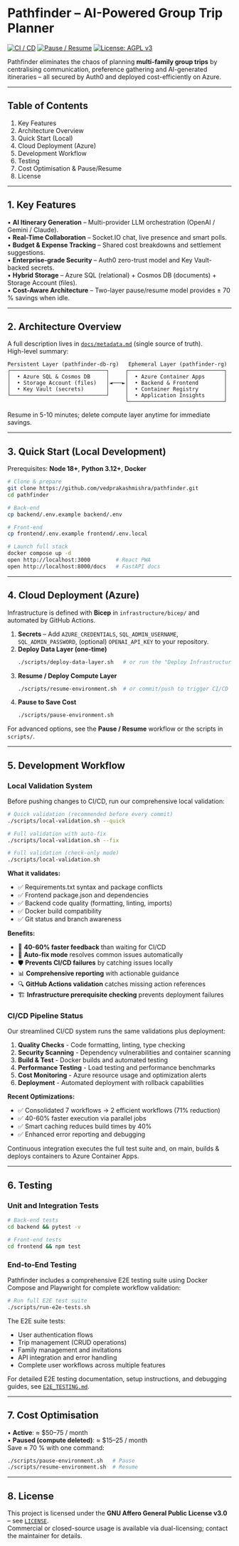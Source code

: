 # Pathfinder – AI-Powered Group Trip Planner

[![CI / CD](https://github.com/vedprakash-m/pathfinder/actions/workflows/ci-cd-pipeline.yml/badge.svg)](https://github.com/vedprakash-m/pathfinder/actions)
[![Pause / Resume](https://github.com/vedprakash-m/pathfinder/actions/workflows/pause-resume.yml/badge.svg)](https://github.com/vedprakash-m/pathfinder/actions)
[![License: AGPL v3](https://img.shields.io/badge/License-AGPL%20v3-blue.svg)](LICENSE)

Pathfinder eliminates the chaos of planning **multi-family group trips** by centralising communication, preference gathering and AI-generated itineraries – all secured by Auth0 and deployed cost-efficiently on Azure.

---
## Table of Contents
1. Key Features  
2. Architecture Overview  
3. Quick Start (Local)  
4. Cloud Deployment (Azure)  
5. Development Workflow  
6. Testing  
7. Cost Optimisation & Pause/Resume  
8. License

---
## 1. Key Features
• **AI Itinerary Generation** – Multi-provider LLM orchestration (OpenAI / Gemini / Claude).  
• **Real-Time Collaboration** – Socket.IO chat, live presence and smart polls.  
• **Budget & Expense Tracking** – Shared cost breakdowns and settlement suggestions.  
• **Enterprise-grade Security** – Auth0 zero-trust model and Key Vault- backed secrets.  
• **Hybrid Storage** – Azure SQL (relational) + Cosmos DB (documents) + Storage Account (files).  
• **Cost-Aware Architecture** – Two-layer pause/resume model provides ± 70 % savings when idle.

---
## 2. Architecture Overview
A full description lives in [`docs/metadata.md`](docs/metadata.md) (single source of truth).  
High-level summary:

```
Persistent Layer (pathfinder-db-rg)   Ephemeral Layer (pathfinder-rg)
┌──────────────────────────────┐     ┌──────────────────────────────┐
│  • Azure SQL & Cosmos DB     │     │  • Azure Container Apps      │
│  • Storage Account (files)   │◄───►│  • Backend & Frontend        │
│  • Key Vault (secrets)       │     │  • Container Registry        │
└──────────────────────────────┘     │  • Application Insights      │
                                     └──────────────────────────────┘
```
Resume in 5-10 minutes; delete compute layer anytime for immediate savings.

---
## 3. Quick Start (Local Development)
Prerequisites: **Node 18+**, **Python 3.12+**, **Docker**
```bash
# Clone & prepare
git clone https://github.com/vedprakashmishra/pathfinder.git
cd pathfinder

# Back-end
cp backend/.env.example backend/.env

# Front-end
cp frontend/.env.example frontend/.env.local

# Launch full stack
docker compose up -d
open http://localhost:3000        # React PWA
open http://localhost:8000/docs   # FastAPI docs
```

---
## 4. Cloud Deployment (Azure)
Infrastructure is defined with **Bicep** in `infrastructure/bicep/` and automated by GitHub Actions.

1. **Secrets** – Add `AZURE_CREDENTIALS`, `SQL_ADMIN_USERNAME`, `SQL_ADMIN_PASSWORD`, (optional) `OPENAI_API_KEY` to your repository.  
2. **Deploy Data Layer (one-time)**
   ```bash
   ./scripts/deploy-data-layer.sh   # or run the "Deploy Infrastructure" workflow
   ```
3. **Resume / Deploy Compute Layer**
   ```bash
   ./scripts/resume-environment.sh  # or commit/push to trigger CI/CD
   ```
4. **Pause to Save Cost**  
   ```bash
   ./scripts/pause-environment.sh
   ```

For advanced options, see the **Pause / Resume** workflow or the scripts in `scripts/`.

---
## 5. Development Workflow

### Local Validation System

Before pushing changes to CI/CD, run our comprehensive local validation:

```bash
# Quick validation (recommended before every commit)
./scripts/local-validation.sh --quick

# Full validation with auto-fix
./scripts/local-validation.sh --fix

# Full validation (check-only mode)
./scripts/local-validation.sh
```

**What it validates:**
- ✅ Requirements.txt syntax and package conflicts
- ✅ Frontend package.json and dependencies
- ✅ Backend code quality (formatting, linting, imports)
- ✅ Docker build compatibility
- ✅ Git status and branch awareness

**Benefits:**
- 🚀 **40-60% faster feedback** than waiting for CI/CD
- 🔧 **Auto-fix mode** resolves common issues automatically
- 🛡️ **Prevents CI/CD failures** by catching issues locally
- 📊 **Comprehensive reporting** with actionable guidance
- 🔍 **GitHub Actions validation** catches missing action references
- 🏗️ **Infrastructure prerequisite checking** prevents deployment failures

### CI/CD Pipeline Status

Our streamlined CI/CD system runs the same validations plus deployment:

1. **Quality Checks** - Code formatting, linting, type checking
2. **Security Scanning** - Dependency vulnerabilities and container scanning  
3. **Build & Test** - Docker builds and automated testing
4. **Performance Testing** - Load testing and performance benchmarks
5. **Cost Monitoring** - Azure resource usage and optimization alerts
6. **Deployment** - Automated deployment with rollback capabilities

**Recent Optimizations:**
- ✅ Consolidated 7 workflows → 2 efficient workflows (71% reduction)
- ✅ 40-60% faster execution via parallel jobs
- ✅ Smart caching reduces build times by 40%
- ✅ Enhanced error reporting and debugging

Continuous integration executes the full test suite and, on main, builds & deploys containers to Azure Container Apps.

---
## 6. Testing

### Unit and Integration Tests
```bash
# Back-end tests
cd backend && pytest -v

# Front-end tests  
cd frontend && npm test
```

### End-to-End Testing
Pathfinder includes a comprehensive E2E testing suite using Docker Compose and Playwright for complete workflow validation:

```bash
# Run full E2E test suite
./scripts/run-e2e-tests.sh
```

The E2E suite tests:
- User authentication flows
- Trip management (CRUD operations)
- Family management and invitations
- API integration and error handling
- Complete user workflows across multiple features

For detailed E2E testing documentation, setup instructions, and debugging guides, see [`E2E_TESTING.md`](E2E_TESTING.md).

---
## 7. Cost Optimisation
• **Active**: ≈ $50–75 / month  
• **Paused (compute deleted)**: ≈ $15–25 / month  
Save ≈ 70 % with one command:
```bash
./scripts/pause-environment.sh   # Pause
./scripts/resume-environment.sh  # Resume
```

---
## 8. License
This project is licensed under the **GNU Affero General Public License v3.0** – see [`LICENSE`](LICENSE).  
Commercial or closed-source usage is available via dual-licensing; contact the maintainer for details.
